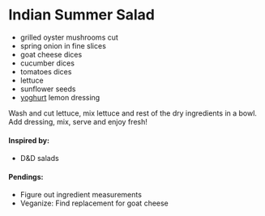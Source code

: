 # Indian Summer Salad

* grilled oyster mushrooms cut
* spring onion in fine slices
* goat cheese dices
* cucumber dices
* tomatoes dices
* lettuce
* sunflower seeds
* [yoghurt](https://github.com/andreamalhera/committed_meals/blob/master/how_to_replace.md#yoghurt) lemon dressing

Wash and cut lettuce, mix lettuce and rest of the dry ingredients in a bowl. Add dressing, mix, serve and enjoy fresh!

#### Inspired by: 
* D&D salads

#### Pendings: 
* Figure out ingredient measurements
* Veganize: Find replacement for goat cheese

